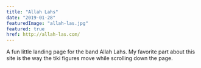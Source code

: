 ```yaml
---
title: "Allah Lahs"
date: "2019-01-28"
featuredImage: "allah-las.jpg"
featured: true
href: http://allah-las.com/
---
```


A fun little landing page for the band Allah Lahs. My favorite part about this site is the way the tiki figures move while scrolling down the page.
